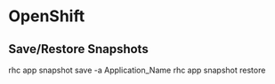 OpenShift
=========

Save/Restore Snapshots
----------------------
rhc app snapshot save -a Application_Name
rhc app snapshot restore

